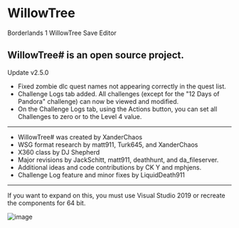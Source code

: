 # WillowTree
Borderlands 1 WillowTree Save Editor

WillowTree# is an open source project.
-------------------------
Update v2.5.0
- Fixed zombie dlc quest names not appearing correctly in the quest list.
- Challenge Logs tab added. All challenges (except for the "12 Days of Pandora" challenge) can now be viewed and modified.
- On the Challenge Logs tab, using the Actions button, you can set all Challenges to zero or to the Level 4 value.

-------------------------
- WillowTree# was created by XanderChaos
- WSG format research by matt911, Turk645, and XanderChaos
- X360 class by DJ Shepherd 
- Major revisions by JackSchitt, matt911, deathhunt, and da_fileserver.
- Additional  ideas and code contributions by CK Y and mphjens.
- Challenge Log feature and minor fixes by LiquidDeath911

-------------------------
If you want to expand on this, you must use Visual Studio 2019 or recreate the components for 64 bit.

![image](https://github.com/user-attachments/assets/efdcf4b9-202e-47d9-a5a7-ee659c3cd084)
